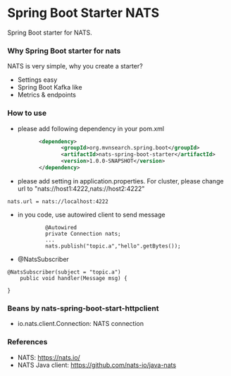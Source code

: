 Spring Boot Starter NATS
===========================
Spring Boot starter for NATS.

### Why Spring Boot starter for nats
NATS is very simple, why you create a starter?

* Settings easy
* Spring Boot Kafka like
* Metrics & endpoints

### How to use

* please add following dependency in your pom.xml
```xml
          <dependency>
                 <groupId>org.mvnsearch.spring.boot</groupId>
                 <artifactId>nats-spring-boot-starter</artifactId>
                 <version>1.0.0-SNAPSHOT</version>
          </dependency>
```

* please add setting in application.properties. For cluster, please change url to "nats://host1:4222,nats://host2:4222"
```
nats.url = nats://localhost:4222
```

* in you code, use autowired client to send message

```
            @Autowired
            private Connection nats;
            ...
            nats.publish("topic.a","hello".getBytes());
```

* @NatsSubscriber

```
@NatsSubscriber(subject = "topic.a")
    public void handler(Message msg) {

}
```

### Beans by nats-spring-boot-start-httpclient

* io.nats.client.Connection: NATS connection


### References

* NATS:  https://nats.io/
* NATS Java client: https://github.com/nats-io/java-nats
